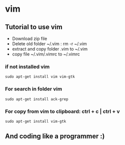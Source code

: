 vim
===

## Tutorial to use vim
 - Download zip file
 - Delete old folder ~/.vim  :  rm -r ~/.vim
 - extract and copy folder .vim to ~/.vim
 - copy file ~/.vim/.vimrc to ~/.vimrc

### if not installed vim
```
sudo apt-get install vim vim-gtk
```

### For search in folder vim
```
sudo apt-get install ack-grep
```

### For copy from vim to clipboard: ctrl + c  | ctrl + v
```
sudo apt-get install vim-gtk
```

## And coding like a programmer :)
